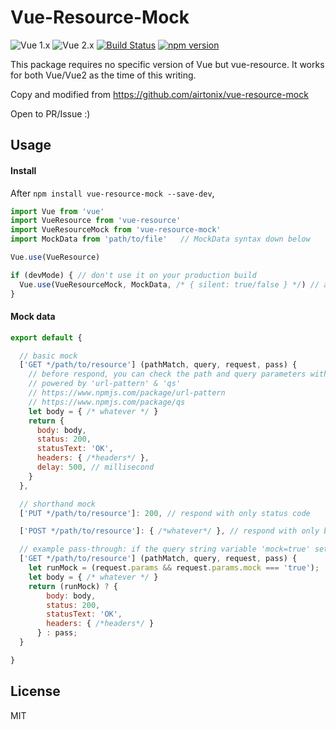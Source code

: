 # Vue-Resource-Mock
![Vue 1.x](https://img.shields.io/badge/vue-1.x-green.svg "Vue 1 Compatible")
![Vue 2.x](https://img.shields.io/badge/vue-2.x-green.svg "Vue 2 Compatible")
[![Build Status](https://travis-ci.org/noru/vue-resource-mock.svg?branch=master)](https://travis-ci.org/noru/vue-resource-mock)
[![npm version](https://img.shields.io/npm/v/vue-resource-mock.svg)](https://www.npmjs.com/package/vue-resource-mock)

This package requires no specific version of Vue but vue-resource. It works for both Vue/Vue2 as the time of this writing.

Copy and modified from https://github.com/airtonix/vue-resource-mock

Open to PR/Issue :)

## Usage

#### Install

After `npm install vue-resource-mock --save-dev`,

```javascript
import Vue from 'vue'
import VueResource from 'vue-resource'
import VueResourceMock from 'vue-resource-mock'
import MockData from 'path/to/file'   // MockData syntax down below

Vue.use(VueResource)

if (devMode) { // don't use it on your production build
  Vue.use(VueResourceMock, MockData, /* { silent: true/false } */) // after use vue-resource
}

```

#### Mock data
```javascript
export default {

  // basic mock
  ['GET */path/to/resource'] (pathMatch, query, request, pass) {
    // before respond, you can check the path and query parameters with `pathMatch` & `query`
    // powered by 'url-pattern' & 'qs'
    // https://www.npmjs.com/package/url-pattern
    // https://www.npmjs.com/package/qs
    let body = { /* whatever */ }
    return {
      body: body,
      status: 200,
      statusText: 'OK',
      headers: { /*headers*/ },
      delay: 500, // millisecond
    }
  },

  // shorthand mock
  ['PUT */path/to/resource']: 200, // respond with only status code

  ['POST */path/to/resource']: { /*whatever*/ }, // respond with only body, status code = 200

  // example pass-through: if the query string variable 'mock=true' set, return mock, otherwise pass-through
  ['GET */path/to/resource'] (pathMatch, query, request, pass) {
    let runMock = (request.params && request.params.mock === 'true');
    let body = { /* whatever */ }
    return (runMock) ? {
        body: body,
        status: 200,
        statusText: 'OK',
        headers: { /*headers*/ }
      } : pass;
  }

}

```


## License
MIT
